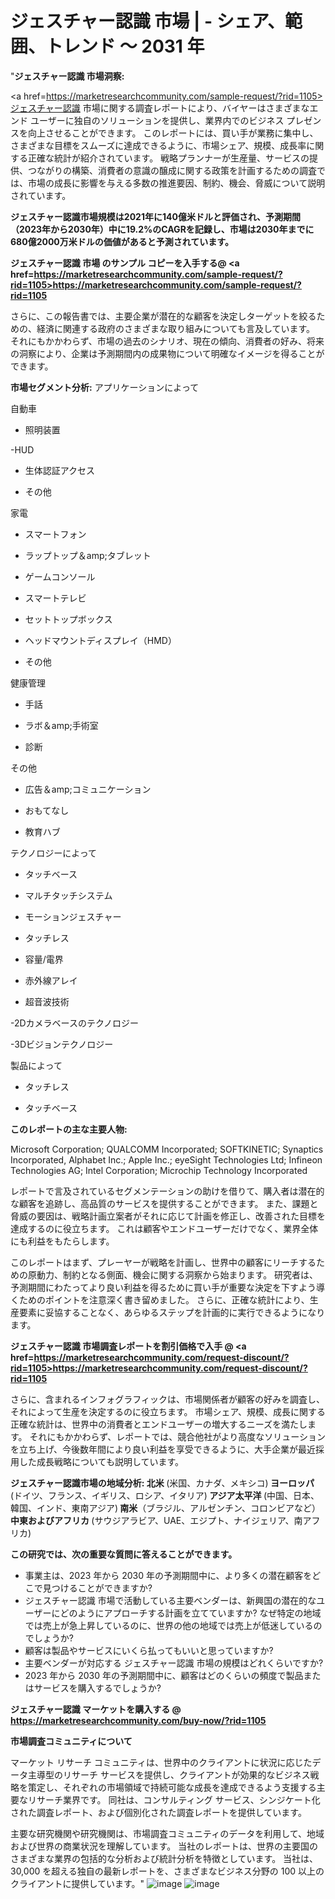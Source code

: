 # ジェスチャー認識 市場 | - シェア、範囲、トレンド  ～ 2031 年
"<strong>ジェスチャー認識 市場洞察:</strong>

<a href=https://marketresearchcommunity.com/sample-request/?rid=1105>ジェスチャー認識</a> 市場に関する調査レポートにより、バイヤーはさまざまなエンド ユーザーに独自のソリューションを提供し、業界内でのビジネス プレゼンスを向上させることができます。 このレポートには、買い手が業務に集中し、さまざまな目標をスムーズに達成できるように、市場シェア、規模、成長率に関する正確な統計が紹介されています。 戦略プランナーが生産量、サービスの提供、つながりの構築、消費者の意識の醸成に関する政策を計画するための調査では、市場の成長に影響を与える多数の推進要因、制約、機会、脅威について説明されています。

<strong>ジェスチャー認識市場規模は2021年に140億米ドルと評価され、予測期間（2023年から2030年）中に19.2%のCAGRを記録し、市場は2030年までに680億2000万米ドルの価値があると予測されています。</strong>

<strong>ジェスチャー認識 市場 のサンプル コピーを入手する@ <a href=https://marketresearchcommunity.com/sample-request/?rid=1105><u>https://marketresearchcommunity.com/sample-request/?rid=1105</u></a></strong>

さらに、この報告書では、主要企業が潜在的な顧客を決定しターゲットを絞るための、経済に関連する政府のさまざまな取り組みについても言及しています。 それにもかかわらず、市場の過去のシナリオ、現在の傾向、消費者の好み、将来の洞察により、企業は予測期間内の成果物について明確なイメージを得ることができます。

<strong>市場セグメント分析:</strong>
アプリケーションによって



自動車



- 照明装置

-HUD

- 生体認証アクセス

- その他



家電



- スマートフォン

- ラップトップ＆amp;タブレット

- ゲームコンソール

- スマートテレビ

- セットトップボックス

- ヘッドマウントディスプレイ（HMD）

- その他



健康管理



- 手話

- ラボ＆amp;手術室

- 診断



その他



- 広告＆amp;コミュニケーション

- おもてなし

- 教育ハブ



テクノロジーによって



- タッチベース

- マルチタッチシステム

- モーションジェスチャー

- タッチレス

- 容量/電界

- 赤外線アレイ

- 超音波技術

-2Dカメラベースのテクノロジー

-3Dビジョンテクノロジー



製品によって



- タッチレス

- タッチベース

<strong>このレポートの主な主要人物:</strong>

Microsoft Corporation; QUALCOMM Incorporated; SOFTKINETIC; Synaptics Incorporated, Alphabet Inc.; Apple Inc.; eyeSight Technologies Ltd; Infineon Technologies AG; Intel Corporation; Microchip Technology Incorporated



レポートで言及されているセグメンテーションの助けを借りて、購入者は潜在的な顧客を追跡し、高品質のサービスを提供することができます。 また、課題と脅威の要因は、戦略計画立案者がそれに応じて計画を修正し、改善された目標を達成するのに役立ちます。 これは顧客やエンドユーザーだけでなく、業界全体にも利益をもたらします。

このレポートはまず、プレーヤーが戦略を計画し、世界中の顧客にリーチするための原動力、制約となる側面、機会に関する洞察から始まります。 研究者は、予測期間にわたってより良い利益を得るために買い手が重要な決定を下すよう導くためのポイントを注意深く書き留めました。 さらに、正確な統計により、生産要素に妥協することなく、あらゆるステップを計画的に実行できるようになります。

<strong>ジェスチャー認識 市場調査レポートを割引価格で入手 @ <a href=https://marketresearchcommunity.com/request-discount/?rid=1105><u>https://marketresearchcommunity.com/request-discount/?rid=1105</u></a></strong>

さらに、含まれるインフォグラフィックは、市場関係者が顧客の好みを調査し、それによって生産を決定するのに役立ちます。 市場シェア、規模、成長に関する正確な統計は、世界中の消費者とエンドユーザーの増大するニーズを満たします。 それにもかかわらず、レポートでは、競合他社がより高度なソリューションを立ち上げ、今後数年間により良い利益を享受できるように、大手企業が最近採用した成長戦略についても説明しています。

<strong>ジェスチャー認識市場の地域分析:
北米 </strong>(米国、カナダ、メキシコ)<strong>
ヨーロッパ </strong>(ドイツ、フランス、イギリス、ロシア、イタリア)<strong>
アジア太平洋 </strong>(中国、日本、韓国、インド、東南アジア)<strong>
南米</strong>（ブラジル、アルゼンチン、コロンビアなど）<strong>
中東およびアフリカ </strong>(サウジアラビア、UAE、エジプト、ナイジェリア、南アフリカ)<strong></strong>

<strong>この研究では、次の重要な質問に答えることができます。</strong>
<ul>
  <li>事業主は、2023 年から 2030 年の予測期間中に、より多くの潜在顧客をどこで見つけることができますか?</li>
  <li>ジェスチャー認識 市場で活動している主要ベンダーは、新興国の潜在的なユーザーにどのようにアプローチする計画を立てていますか? なぜ特定の地域では売上が急上昇しているのに、世界の他の地域では売上が低迷しているのでしょうか?</li>
  <li>顧客は製品やサービスにいくら払ってもいいと思っていますか?</li>
  <li>主要ベンダーが対応する ジェスチャー認識 市場の規模はどれくらいですか?</li>
  <li>2023 年から 2030 年の予測期間中に、顧客はどのくらいの頻度で製品またはサービスを購入するでしょうか?</li>
</ul>
<strong>ジェスチャー認識 マーケットを購入する @ <a href=https://marketresearchcommunity.com/buy-now/?rid=1105><u>https://marketresearchcommunity.com/buy-now/?rid=1105</u></a></strong>

<strong>市場調査コミュニティについて</strong>

マーケット リサーチ コミュニティは、世界中のクライアントに状況に応じたデータ主導型のリサーチ サービスを提供し、クライアントが効果的なビジネス戦略を策定し、それぞれの市場領域で持続可能な成長を達成できるよう支援する主要なリサーチ業界です。 同社は、コンサルティング サービス、シンジケート化された調査レポート、および個別化された調査レポートを提供しています。

主要な研究機関や研究機関は、市場調査コミュニティのデータを利用して、地域および世界の商業状況を理解しています。 当社のレポートは、世界の主要国のさまざまな業界の包括的な分析および統計分析を特徴としています。 当社は、30,000 を超える独自の最新レポートを、さまざまなビジネス分野の 100 以上のクライアントに提供しています。"
![image](https://github.com/Gargi1522/MRC/assets/158283091/4576ccc5-6ed5-4dfc-a488-04c7ecd46db4)
![image](https://github.com/Gargi1522/MRC/assets/158283091/29d26ba9-b6a9-4ddb-9f32-22224c71b678)
